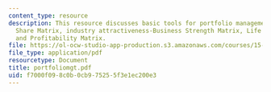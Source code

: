 ```yaml
---
content_type: resource
description: This resource discusses basic tools for portfolio management - Growth
  Share Matrix, industry attractiveness-Business Strength Matrix, Life Cycle Matrix,
  and Profitability Matrix.
file: https://ol-ocw-studio-app-production.s3.amazonaws.com/courses/15-904-strategic-management-ii-fall-2005/f7000f098c0b0cb975255f3e1ec200e3_portfoliomgt.pdf
file_type: application/pdf
resourcetype: Document
title: portfoliomgt.pdf
uid: f7000f09-8c0b-0cb9-7525-5f3e1ec200e3
---
```

